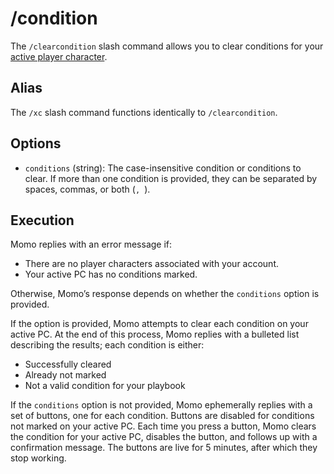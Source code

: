 # /condition

The `/clearcondition` slash command allows you to clear conditions for your [active player character](../active-pc.md).

## Alias

The `/xc` slash command functions identically to `/clearcondition`.

## Options

- `conditions` (string): The case-insensitive condition or conditions to clear. If more than one condition is provided, they can be separated by spaces, commas, or both (`, `).

## Execution

Momo replies with an error message if:

- There are no player characters associated with your account.
- Your active PC has no conditions marked.

Otherwise, Momo’s response depends on whether the `conditions` option is provided.

If the option is provided, Momo attempts to clear each condition on your active PC. At the end of this process, Momo replies with a bulleted list describing the results; each condition is either:

- Successfully cleared
- Already not marked
- Not a valid condition for your playbook

If the `conditions` option is not provided, Momo ephemerally replies with a set of buttons, one for each condition. Buttons are disabled for conditions not marked on your active PC. Each time you press a button, Momo clears the condition for your active PC, disables the button, and follows up with a confirmation message. The buttons are live for 5 minutes, after which they stop working.
